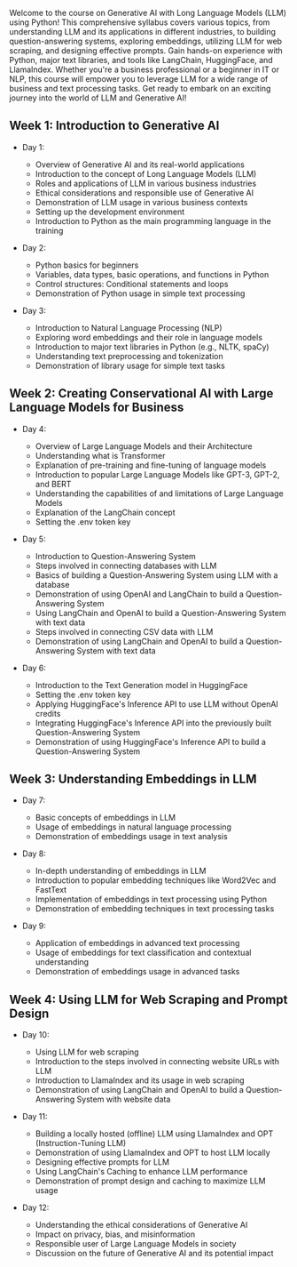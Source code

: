 Welcome to the course on Generative AI with Long Language Models (LLM) using Python! 
This comprehensive syllabus covers various topics, from understanding LLM and its applications in different industries, to building question-answering systems, exploring embeddings, utilizing LLM for web scraping, and designing effective prompts. 
Gain hands-on experience with Python, major text libraries, and tools like LangChain, HuggingFace, and LlamaIndex. 
Whether you're a business professional or a beginner in IT or NLP, this course will empower you to leverage LLM for a wide range of business and text processing tasks. 
Get ready to embark on an exciting journey into the world of LLM and Generative AI!

## Week 1: Introduction to Generative AI
- Day 1: 
   - Overview of Generative AI and its real-world applications
   - Introduction to the concept of Long Language Models (LLM)
   - Roles and applications of LLM in various business industries
   - Ethical considerations and responsible use of Generative AI
   - Demonstration of LLM usage in various business contexts
   - Setting up the development environment
   - Introduction to Python as the main programming language in the training

- Day 2:
   - Python basics for beginners
   - Variables, data types, basic operations, and functions in Python
   - Control structures: Conditional statements and loops
   - Demonstration of Python usage in simple text processing

- Day 3: 
   - Introduction to Natural Language Processing (NLP)
   - Exploring word embeddings and their role in language models
   - Introduction to major text libraries in Python (e.g., NLTK, spaCy)
   - Understanding text preprocessing and tokenization
   - Demonstration of library usage for simple text tasks

## Week 2: Creating Conservational AI with Large Language Models for Business
- Day 4: 
   - Overview of Large Language Models and their Architecture
   - Understanding what is Transformer
   - Explanation of pre-training and fine-tuning of language models
   - Introduction to popular Large Language Models like GPT-3, GPT-2, and BERT
   - Understanding the capabilities of and limitations of Large Language Models
   - Explanation of the LangChain concept
   - Setting the .env token key

- Day 5:
   - Introduction to Question-Answering System
   - Steps involved in connecting databases with LLM
   - Basics of building a Question-Answering System using LLM with a database
   - Demonstration of using OpenAI and LangChain to build a Question-Answering System
   - Using LangChain and OpenAI to build a Question-Answering System with text data
   - Steps involved in connecting CSV data with LLM
   - Demonstration of using LangChain and OpenAI to build a Question-Answering System with text data

- Day 6:
   - Introduction to the Text Generation model in HuggingFace
   - Setting the .env token key
   - Applying HuggingFace's Inference API to use LLM without OpenAI credits
   - Integrating HuggingFace's Inference API into the previously built Question-Answering System
   - Demonstration of using HuggingFace's Inference API to build a Question-Answering System

## Week 3: Understanding Embeddings in LLM
- Day 7:
   - Basic concepts of embeddings in LLM
   - Usage of embeddings in natural language processing
   - Demonstration of embeddings usage in text analysis

- Day 8:
   - In-depth understanding of embeddings in LLM
   - Introduction to popular embedding techniques like Word2Vec and FastText
   - Implementation of embeddings in text processing using Python
   - Demonstration of embedding techniques in text processing tasks

- Day 9:
   - Application of embeddings in advanced text processing
   - Usage of embeddings for text classification and contextual understanding
   - Demonstration of embeddings usage in advanced tasks

## Week 4: Using LLM for Web Scraping and Prompt Design
- Day 10:
   - Using LLM for web scraping
   - Introduction to the steps involved in connecting website URLs with LLM
   - Introduction to LlamaIndex and its usage in web scraping
   - Demonstration of using LangChain and OpenAI to build a Question-Answering System with website data

- Day 11:
   - Building a locally hosted (offline) LLM using LlamaIndex and OPT (Instruction-Tuning LLM)
   - Demonstration of using LlamaIndex and OPT to host LLM locally
   - Designing effective prompts for LLM
   - Using LangChain's Caching to enhance LLM performance
   - Demonstration of prompt design and caching to maximize LLM usage

- Day 12:
   - Understanding the ethical considerations of Generative AI
   - Impact on privacy, bias, and misinformation
   - Responsible user of Large Language Models in society
   - Discussion on the future of Generative AI and its potential impact
